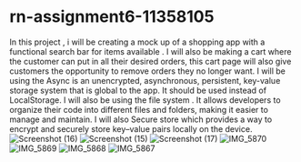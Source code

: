 # rn-assignment6-11358105
In this project , i will be creating a mock up of a shopping app with a functional search bar for items available .
I will also be making a cart where the customer can put in all their desired orders, this cart page will also give customers the opportunity to remove orders they no longer want.
I will be using the Async  is an unencrypted, asynchronous, persistent, key-value storage system that is global to the app. It should be used instead of LocalStorage.
I will also be using the file system . It allows developers to organize their code into different files and folders, making it easier to manage and maintain. 
I will also Secure store which  provides a way to encrypt and securely store key–value pairs locally on the device.
![Screenshot (16)](https://github.com/Chelsiiy/rn-assignment6-11358105/assets/151575298/df19f6a0-3148-47ed-b11e-dbcfee395cae)
![Screenshot (15)](https://github.com/Chelsiiy/rn-assignment6-11358105/assets/151575298/352d8cd0-2816-48f6-b01f-9c23c3b546ff)
![Screenshot (17)](https://github.com/Chelsiiy/rn-assignment6-11358105/assets/151575298/0c276d6b-d692-41d1-bd77-5925fa1a76bb)
![IMG_5870](https://github.com/Chelsiiy/rn-assignment6-11358105/assets/151575298/ae1574ee-1557-4a9a-b5f8-82c4da18aa7c)
![IMG_5869](https://github.com/Chelsiiy/rn-assignment6-11358105/assets/151575298/77d58661-5641-4dfe-a941-bb483c3f3d3f)
![IMG_5868](https://github.com/Chelsiiy/rn-assignment6-11358105/assets/151575298/4110fad5-6cb6-4f8d-a3a4-e8c38930ea69)
![IMG_5867](https://github.com/Chelsiiy/rn-assignment6-11358105/assets/151575298/66416cc6-0fac-4fae-9298-f921910ebbe5)
